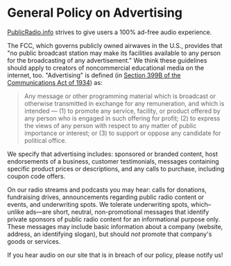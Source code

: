 # General Policy on Advertising
[PublicRadio.info](http://www.publicradio.info) strives to give users a 100% ad-free audio experience.

The FCC, which governs publicly owned airwaves in the U.S., provides that "no public broadcast station may make its facilities available to any person for the broadcasting of any advertisement." We think these guidelines should apply to creators of noncommercial educational media on the internet, too. "Advertising" is defined (in [Section 399B of the Communications Act of 1934](https://www.fcc.gov/media/radio/nature-of-educational-broadcasting)) as:

>Any message or other programming material which is broadcast or otherwise transmitted
>in exchange for any remuneration, and which is intended —
> (1) to promote any service, facility, or product offered by any person who is engaged in
>such offering for profit;
> (2) to express the views of any person with respect to any matter of public importance or
>interest; or
> (3) to support or oppose any candidate for political office.

We specify that advertising includes: sponsored or branded content, host endorsements of a business, customer testimonials, messages containing specific product prices or descriptions, and any calls to purchase, including coupon code offers.

On our radio streams and podcasts you may hear: calls for donations, fundraising drives, announcements regarding public radio content or events, and underwriting spots. We tolerate underwriting spots, which–unlike ads—are short, neutral, non-promotional messages that identify private sponsors of public radio content for an informational purpose only. These messages may include basic information about a company (website, address, an identifying slogan), but should _not_ promote that company's goods or services.

If you hear audio on our site that is in breach of our policy, please notify us!
